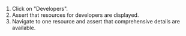 1. Click on "Developers".
2. Assert that resources for developers are displayed.
3. Navigate to one resource and assert that comprehensive details are available.